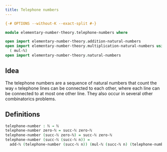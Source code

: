 ```yaml
---
title: Telephone numbers
---
```


```agda
{-# OPTIONS --without-K --exact-split #-}

module elementary-number-theory.telephone-numbers where

open import elementary-number-theory.addition-natural-numbers
open import elementary-number-theory.multiplication-natural-numbers using
  ( mul-ℕ)
open import elementary-number-theory.natural-numbers
```

## Idea

The telephone numbers are a sequence of natural numbers that count the way `n` telephone lines can be connected to each other, where each line can be connected to at most one other line. They also occur in several other combinatorics problems.

## Definitions

```agda
telephone-number : ℕ → ℕ
telephone-number zero-ℕ = succ-ℕ zero-ℕ
telephone-number (succ-ℕ zero-ℕ) = succ-ℕ zero-ℕ
telephone-number (succ-ℕ (succ-ℕ n)) =
  add-ℕ (telephone-number (succ-ℕ n)) (mul-ℕ (succ-ℕ n) (telephone-number n))
```
